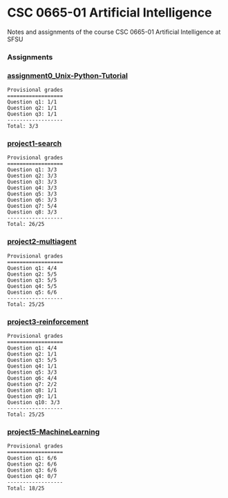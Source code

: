# CSC 0665-01 Artificial Intelligence

Notes and assignments of the course CSC 0665-01 Artificial Intelligence at SFSU

### Assignments

### **[assignment0_Unix-Python-Tutorial](https://github.com/AllenSun7/CSC0865-01_Artificial-Intelligence/tree/master/assignment0_Unix-Python-Tutorial/tutorial)**

    Provisional grades
    ==================
    Question q1: 1/1
    Question q2: 1/1
    Question q3: 1/1
    ------------------
    Total: 3/3


### **[project1-search](https://github.com/AllenSun7/CSC0865-01_Artificial-Intelligence/tree/master/project1-search)**

    Provisional grades
    ==================
    Question q1: 3/3
    Question q2: 3/3
    Question q3: 3/3
    Question q4: 3/3
    Question q5: 3/3
    Question q6: 3/3
    Question q7: 5/4
    Question q8: 3/3
    ------------------
    Total: 26/25


### **[project2-multiagent](https://github.com/AllenSun7/CSC0865-01_Artificial-Intelligence/tree/master/project2-multiagent)**

    Provisional grades
    ==================
    Question q1: 4/4
    Question q2: 5/5
    Question q3: 5/5
    Question q4: 5/5
    Question q5: 6/6
    ------------------
    Total: 25/25


### **[project3-reinforcement](https://github.com/AllenSun7/CSC0865-01_Artificial-Intelligence/tree/master/project3-reinforcement)**

    Provisional grades
    ==================
    Question q1: 4/4
    Question q2: 1/1
    Question q3: 5/5
    Question q4: 1/1
    Question q5: 3/3
    Question q6: 4/4
    Question q7: 2/2
    Question q8: 1/1
    Question q9: 1/1
    Question q10: 3/3
    ------------------
    Total: 25/25


### **[project5-MachineLearning](https://github.com/AllenSun7/CSC0865-01_Artificial-Intelligence/tree/master/project5-MachineLearning)**

    Provisional grades
    ==================
    Question q1: 6/6
    Question q2: 6/6
    Question q3: 6/6
    Question q4: 0/7
    ------------------
    Total: 18/25
